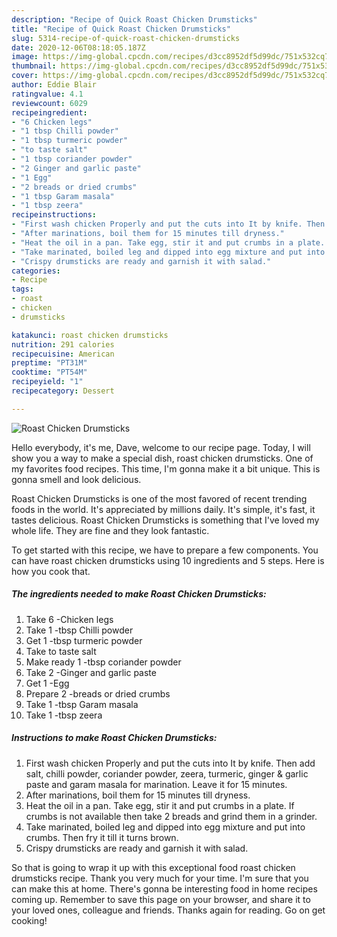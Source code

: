 ```yaml
---
description: "Recipe of Quick Roast Chicken Drumsticks"
title: "Recipe of Quick Roast Chicken Drumsticks"
slug: 5314-recipe-of-quick-roast-chicken-drumsticks
date: 2020-12-06T08:18:05.187Z
image: https://img-global.cpcdn.com/recipes/d3cc8952df5d99dc/751x532cq70/roast-chicken-drumsticks-recipe-main-photo.jpg
thumbnail: https://img-global.cpcdn.com/recipes/d3cc8952df5d99dc/751x532cq70/roast-chicken-drumsticks-recipe-main-photo.jpg
cover: https://img-global.cpcdn.com/recipes/d3cc8952df5d99dc/751x532cq70/roast-chicken-drumsticks-recipe-main-photo.jpg
author: Eddie Blair
ratingvalue: 4.1
reviewcount: 6029
recipeingredient:
- "6 Chicken legs"
- "1 tbsp Chilli powder"
- "1 tbsp turmeric powder"
- "to taste salt"
- "1 tbsp coriander powder"
- "2 Ginger and garlic paste"
- "1 Egg"
- "2 breads or dried crumbs"
- "1 tbsp Garam masala"
- "1 tbsp zeera"
recipeinstructions:
- "First wash chicken Properly and put the cuts into It by knife. Then add salt, chilli powder, coriander powder, zeera, turmeric, ginger &amp; garlic paste and garam masala for marination. Leave it for 15 minutes."
- "After marinations, boil them for 15 minutes till dryness."
- "Heat the oil in a pan. Take egg, stir it and put crumbs in a plate. If crumbs is not available then take 2 breads and grind them in a grinder."
- "Take marinated, boiled leg and dipped into egg mixture and put into crumbs. Then fry it till it turns brown."
- "Crispy drumsticks are ready and garnish it with salad."
categories:
- Recipe
tags:
- roast
- chicken
- drumsticks

katakunci: roast chicken drumsticks 
nutrition: 291 calories
recipecuisine: American
preptime: "PT31M"
cooktime: "PT54M"
recipeyield: "1"
recipecategory: Dessert

---
```



![Roast Chicken Drumsticks](https://img-global.cpcdn.com/recipes/d3cc8952df5d99dc/751x532cq70/roast-chicken-drumsticks-recipe-main-photo.jpg)

Hello everybody, it's me, Dave, welcome to our recipe page. Today, I will show you a way to make a special dish, roast chicken drumsticks. One of my favorites food recipes. This time, I'm gonna make it a bit unique. This is gonna smell and look delicious.



Roast Chicken Drumsticks is one of the most favored of recent trending foods in the world. It's appreciated by millions daily. It's simple, it's fast, it tastes delicious. Roast Chicken Drumsticks is something that I've loved my whole life. They are fine and they look fantastic.


To get started with this recipe, we have to prepare a few components. You can have roast chicken drumsticks using 10 ingredients and 5 steps. Here is how you cook that.

<!--inarticleads1-->

##### The ingredients needed to make Roast Chicken Drumsticks:

1. Take 6 -Chicken legs
1. Take 1 -tbsp Chilli powder
1. Get 1 -tbsp turmeric powder
1. Take to taste salt
1. Make ready 1 -tbsp coriander powder
1. Take 2 -Ginger and garlic paste
1. Get 1 -Egg
1. Prepare 2 -breads or dried crumbs
1. Take 1 -tbsp Garam masala
1. Take 1 -tbsp zeera




<!--inarticleads2-->

##### Instructions to make Roast Chicken Drumsticks:

1. First wash chicken Properly and put the cuts into It by knife. Then add salt, chilli powder, coriander powder, zeera, turmeric, ginger &amp; garlic paste and garam masala for marination. Leave it for 15 minutes.
1. After marinations, boil them for 15 minutes till dryness.
1. Heat the oil in a pan. Take egg, stir it and put crumbs in a plate. If crumbs is not available then take 2 breads and grind them in a grinder.
1. Take marinated, boiled leg and dipped into egg mixture and put into crumbs. Then fry it till it turns brown.
1. Crispy drumsticks are ready and garnish it with salad.




So that is going to wrap it up with this exceptional food roast chicken drumsticks recipe. Thank you very much for your time. I'm sure that you can make this at home. There's gonna be interesting food in home recipes coming up. Remember to save this page on your browser, and share it to your loved ones, colleague and friends. Thanks again for reading. Go on get cooking!
